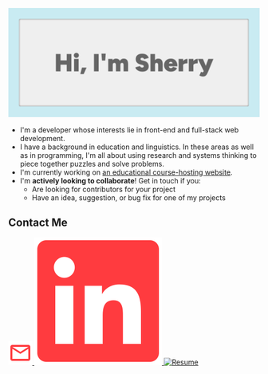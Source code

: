 ![Hi, I'm Sherry](./images/banner.png)

- I'm a developer whose interests lie in front-end and full-stack web development.
- I have a background in education and linguistics. In these areas as well as in programming, I'm all about using research and systems thinking to piece together puzzles and solve problems.
- I'm currently working on [an educational course-hosting website](https://github.com/xsherryhe/matter-of-course).
- I'm **actively looking to collaborate**! Get in touch if you:
  - Are looking for contributors for your project
  - Have an idea, suggestion, or bug fix for one of my projects

## Contact Me

<a href="mailto:xsherryhe.dev@gmail.com" width="100" height="100">
  <img src="./images/icons/email-red.svg" alt="Email" />
</a>
<a href="https://www.linkedin.com/in/sherry-he-037942a7/">
  <img src="images/icons/linkedin-red.svg" alt="LinkedIn">
</a>
<a href="files/Sherry-He-Developer-Resume.pdf" download>
  <img src="images/icons/resume.svg" alt="Resume">
</a>


<!--
**xsherryhe/xsherryhe** is a ✨ _special_ ✨ repository because its `README.md` (this file) appears on your GitHub profile.

Here are some ideas to get you started:

- 🔭 I’m currently working on ...
- 🌱 I’m currently learning ...
- 👯 I’m looking to collaborate on ...
- 🤔 I’m looking for help with ...
- 💬 Ask me about ...
- 📫 How to reach me: ...
- 😄 Pronouns: ...
- ⚡ Fun fact: ...
-->

